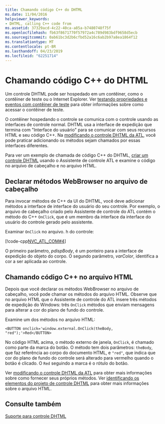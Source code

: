 ```yaml
---
title: Chamando código C++ do DHTML
ms.date: 11/04/2016
helpviewer_keywords:
- DHTML, calling C++ code from
ms.assetid: 37329acd-4c22-40ca-a85a-b7480748f75f
ms.openlocfilehash: fb63f8671770f57972a4c789d983bdf9658d5ecb
ms.sourcegitcommit: 0ab61bc3d2b6cfbd52a16c6ab2b97a8ea1864f12
ms.translationtype: MT
ms.contentlocale: pt-BR
ms.lasthandoff: 04/23/2019
ms.locfileid: "62251714"
---
```

# <a name="calling-c-code-from-dhtml"></a>Chamando código C++ do DHTML

Um controle DHTML pode ser hospedado em um contêiner, como o contêiner de teste ou o Internet Explorer. Ver [testando propriedades e eventos com contêiner de teste](../mfc/testing-properties-and-events-with-test-container.md) para obter informações sobre como acessar o contêiner de teste.

O contêiner hospedando o controle se comunica com o controle usando as interfaces de controle normal. DHTML usa a interface de expedição que termina com "Interface do usuário" para se comunicar com seus recursos HTML e seu código C++. Na [modificando o controle DHTML da ATL](../atl/modifying-the-atl-dhtml-control.md), você pode praticar adicionando os métodos sejam chamados por essas interfaces diferentes.

Para ver um exemplo de chamada de código C++ do DHTML, [criar um controle DHTML](../atl/creating-an-atl-dhtml-control.md) usando o Assistente de controle ATL e examine o código no arquivo de cabeçalho e no arquivo HTML.

## <a name="declaring-webbrowser-methods-in-the-header-file"></a>Declarar métodos WebBrowser no arquivo de cabeçalho

Para invocar métodos de C++ da UI do DHTML, você deve adicionar métodos a interface de interface do usuário do seu controle. Por exemplo, o arquivo de cabeçalho criado pelo Assistente de controle do ATL contém o método do C++ `OnClick`, que é um membro da interface da interface do usuário do controle gerado pelo assistente.

Examinar `OnClick` no arquivo. h do controle:

[!code-cpp[NVC_ATL_COM#4](../atl/codesnippet/cpp/calling-cpp-code-from-dhtml_1.h)]

O primeiro parâmetro, *pdispBody*, é um ponteiro para a interface de expedição do objeto do corpo. O segundo parâmetro, *varColor*, identifica a cor a ser aplicada ao controle.

## <a name="calling-c-code-in-the-html-file"></a>Chamando código C++ no arquivo HTML

Depois que você declarar os métodos WebBrowser no arquivo de cabeçalho, você pode chamar os métodos do arquivo HTML. Observe que no arquivo HTML que o Assistente de controle do ATL insere três métodos de expedição do Windows: três `OnClick` métodos que enviam mensagens para alterar a cor do plano de fundo do controle.

Examine um dos métodos no arquivo HTML:

`<BUTTON onclick='window.external.OnClick(theBody, "red");'>Red</BUTTON>`

No código HTML acima, o método externo de janela, `OnClick`, é chamado como parte da marca do botão. O método tem dois parâmetros: `theBody`, que faz referência ao corpo do documento HTML, e `"red"`, que indica que cor do plano de fundo do controle será alterado para vermelho quando o botão é clicado. O `Red` seguindo a marca é o rótulo do botão.

Ver [modificando o controle DHTML da ATL](../atl/modifying-the-atl-dhtml-control.md) para obter mais informações sobre como fornecer seus próprios métodos. Ver [identificando os elementos do projeto de controle DHTML](../atl/identifying-the-elements-of-the-dhtml-control-project.md) para obter mais informações sobre o arquivo HTML.

## <a name="see-also"></a>Consulte também

[Suporte para controle DHTML](../atl/atl-support-for-dhtml-controls.md)
